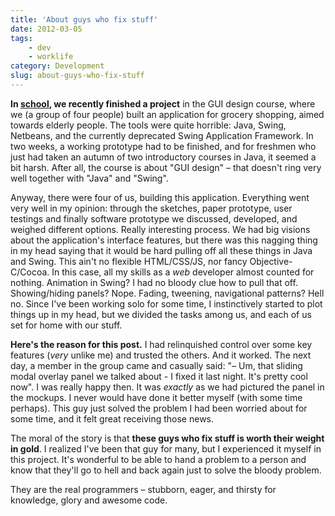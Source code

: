 ```yaml
---
title: 'About guys who fix stuff'
date: 2012-03-05
tags:
    - dev
    - worklife
category: Development
slug: about-guys-who-fix-stuff
---
```


**In [school](http://chalmers.se), we recently finished a project** in the GUI design course, where
we (a group of four people) built an application for grocery shopping, aimed towards elderly people.
The tools were quite horrible: Java, Swing, Netbeans, and the currently deprecated Swing Application
Framework. In two weeks, a working prototype had to be finished, and for freshmen who just had taken
an autumn of two introductory courses in Java, it seemed a bit harsh. After all, the course is about
"GUI design" – that doesn't ring very well together with "Java" and "Swing".

Anyway, there were four of us, building this application. Everything went very well in my opinion:
through the sketches, paper prototype, user testings and finally software prototype we discussed,
developed, and weighed different options. Really interesting process. We had big visions about the
application's interface features, but there was this nagging thing in my head saying that it would
be hard pulling off all these things in Java and Swing. This ain't no flexible HTML/CSS/JS, nor
fancy Objective-C/Cocoa. In this case, all my skills as a _web_ developer almost counted for
nothing. Animation in Swing? I had no bloody clue how to pull that off. Showing/hiding panels? Nope.
Fading, tweening, navigational patterns? Hell no. Since I've been working solo for some time, I
instinctively started to plot things up in my head, but we divided the tasks among us, and each of
us set for home with our stuff.

**Here's the reason for this post.** I had relinquished control over some key features (_very_
unlike me) and trusted the others. And it worked. The next day, a member in the group came and
casually said: "– Um, that sliding modal overlay panel we talked about - I fixed it last night. It's
pretty cool now". I was really happy then. It was _exactly_ as we had pictured the panel in the
mockups. I never would have done it better myself (with some time perhaps). This guy just solved the
problem I had been worried about for some time, and it felt great receiving those news.

The moral of the story is that **these guys who fix stuff is worth their weight in gold**. I
realized I've been that guy for many, but I experienced it myself in this project. It's wonderful to
be able to hand a problem to a person and know that they'll go to hell and back again just to solve
the bloody problem.

They are the real programmers – stubborn, eager, and thirsty for knowledge, glory and awesome code.
